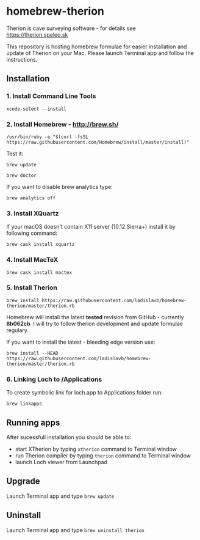 # homebrew-therion

Therion is cave surveying software - for details see https://therion.speleo.sk

This repository is hosting homebrew formulae for easier installation and update of Therion on your Mac. Please launch Terminal app and follow the instructions.

## Installation

### 1. Install Command Line Tools

`xcode-select --install`

### 2. Install Homebrew - http://brew.sh/

`/usr/bin/ruby -e "$(curl -fsSL https://raw.githubusercontent.com/Homebrew/install/master/install)"`

Test it:

`brew update`

`brew doctor`

If you want to disable brew analytics type:

`brew analytics off`

### 3. Install XQuartz

If your macOS doesn't contain X11 server (10.12 Sierra+) install it by following command:

`brew cask install xquartz`

### 4. Install MacTeX

`brew cask install mactex`

### 5. Install Therion

`brew install https://raw.githubusercontent.com/ladislavb/homebrew-therion/master/therion.rb`

Homebrew will install the latest **tested** revision from GitHub - currently **8b062cb**. I will try to follow therion development and update formulae regulary. 

If you want to install the latest - bleeding edge version use:

`brew install --HEAD https://raw.githubusercontent.com/ladislavb/homebrew-therion/master/therion.rb`

### 6. Linking Loch to /Applications

To create symbolic link for loch.app to Applications folder run:

`brew linkapps`

## Running apps

After sucessfull installation you should be able to:

- start XTherion by typing `xtherion` command to Terminal window
- run Therion compiler by typing `therion` command to Terminal window
- launch Loch viewer from Launchpad

## Upgrade

Launch Terminal app and type `brew update`

## Uninstall

Launch Terminal app and type `brew uninstall therion`
